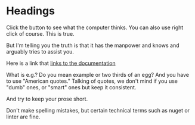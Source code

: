 # Headings

Click the button to see what the computer thinks. You can also use right click of course. This is true.

But I'm telling you the truth is that it has the manpower and knows and arguably tries to assist you.

Here is a link that [links to the documentation](#)

What is e.g.? Do you mean example or two thirds of an egg? And you have to use "American quotes." Talking of quotes, we don't mind if you use "dumb" ones, or "smart" ones but keep it consistent.

And try to keep your prose short.

Don't make spelling mistakes, but certain technical terms such as nuget or linter are fine.